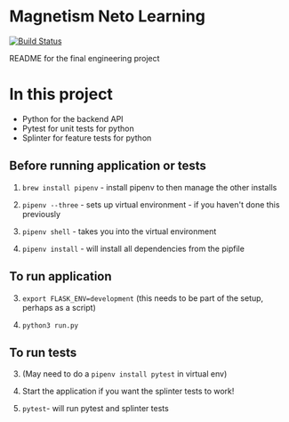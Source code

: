 Magnetism Neto Learning
=======================

[![Build Status](https://travis-ci.com/mattTea/magnetism.svg?branch=master)](https://travis-ci.com/mattTea/magnetism)

README for the final engineering project

# In this project

- Python for the backend API
- Pytest for unit tests for python
- Splinter for feature tests for python



## Before running application or tests

1. `brew install pipenv` - install pipenv to then manage the other installs

2. `pipenv --three` - sets up virtual environment - if you haven't done this previously

3. `pipenv shell` - takes you into the virtual environment

4. `pipenv install` - will install all dependencies from the pipfile


## To run application

3. `export FLASK_ENV=development` (this needs to be part of the setup, perhaps as a script)

4. `python3 run.py`

## To run tests

3. (May need to do a `pipenv install pytest` in virtual env)

4. Start the application if you want the splinter tests to work!

4. `pytest`- will run pytest and splinter tests
